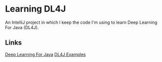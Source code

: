 # Learning DL4J
An IntelliJ project in which I keep the code I'm using to learn Deep Learning For Java (DL4J).

## Links

[Deep Learning For Java](https://deeplearning4j.org/)
[DL4J Examples](https://github.com/deeplearning4j/dl4j-examples)

